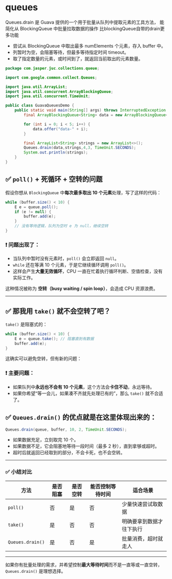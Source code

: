 # queues

Queues.drain 是 Guava 提供的一个用于批量从队列中提取元素的工具方法，
能简化从 BlockingQueue 中批量拉取数据的操作
比blockingQueue自带的drain更多功能


- 尝试从 BlockingQueue 中取出最多 numElements 个元素，存入 buffer 中。
- 列暂时为空，会阻塞等待，但最多等待指定时间 timeout。
- 取了指定数量的元素，或时间到了，就返回当前取出的元素数量。

```java
package com.jasper.juc.collections.queue;

import com.google.common.collect.Queues;

import java.util.ArrayList;
import java.util.concurrent.ArrayBlockingQueue;
import java.util.concurrent.TimeUnit;

public class GuavaQueuesDemo {
    public static void main(String[] args) throws InterruptedException {
        final ArrayBlockingQueue<String> data = new ArrayBlockingQueue<>(6);

        for (int i = 0; i < 5; i++) {
            data.offer("data-" + i);
        }

        final ArrayList<String> strings = new ArrayList<>();
        Queues.drain(data,strings,4,3, TimeUnit.SECONDS);
        System.out.println(strings);
    }
}

```

## ✅ `poll()` + 死循环 + 空转的问题

假设你想从 `BlockingQueue` 中**每次最多取出 10 个元素**处理，写了这样的代码：

``` java
while (buffer.size() < 10) {
    E e = queue.poll();
    if (e != null) {
        buffer.add(e);
    }
    // 没有等待逻辑，队列为空时 e 为 null，继续空转
}
```

### ❗ 问题出现了：

- 当队列中暂时没有元素时，`poll()` 会立即返回 `null`。
- `while` 还在等满 10 个元素，于是它继续循环调用 `poll()`。
- 这样会产生**大量无效循环**，CPU 一直在忙着执行循环判断、空值检查，没有实际工作。

这种情况被称为 **空转（busy waiting / spin loop）**，会造成 CPU 资源浪费。

---

## ✅ 那我用 `take()` 就不会空转了吧？

`take()` 是阻塞式的：

``` java
while (buffer.size() < 10) {
    E e = queue.take(); // 阻塞直到有数据
    buffer.add(e);
}
```

这确实可以避免空转，但有新的问题：

### ❗ 主要问题：

- 如果队列中**永远也不会有 10 个元素**，这个方法会**卡住不动**，永远等待。
- 如果你希望“等一会儿，如果凑不齐就先处理已有的”，那么 `take()` 就不合适了。

## ✅ `Queues.drain()` 的优点就是在这里体现出来的：

``` java
Queues.drain(queue, buffer, 10, 2, TimeUnit.SECONDS);
```

- 如果数据充足，立刻取完 10 个。
- 如果数据不足，它会阻塞地等待一段时间（最多 2 秒），直到拿够或超时。
- 超时后就返回已经取到的部分，不会卡死，也不会空转。

---

### ✅ 小结对比

| 方法               | 是否阻塞 | 是否空转 | 能否控制等待时间 | 适合场景         |
|------------------|------|------|----------|--------------|
| `poll()`         | 否    | 是    | 否        | 少量快速尝试取数据    |
| `take()`         | 是    | 否    | 否        | 明确要拿到数据才往下执行 |
| `Queues.drain()` | 是    | 否    | 是        | 批量消费，超时就走人   |

---

如果你有批量处理的需求，并希望控制**最大等待时间**而不是一直等或一直空转，`Queues.drain()` 是理想选择。